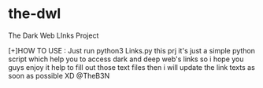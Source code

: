 # the-dwl
The Dark Web LInks Project

[+]HOW TO USE :
Just run python3 Links.py
this prj it's just a simple python script which help you to access dark and deep web's links
so i hope you guys enjoy it
help to fill out those text files then i will update the link texts as soon as possible XD
@TheB3N
